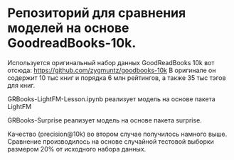 # Репозиторий для сравнения моделей на основе GoodreadBooks-10k. 

Используется оригинальный набор данных GoodReadBooks 10k вот отсюда:  https://github.com/zygmuntz/goodbooks-10k   В оригинале он содержит 10 тыс книг и порядка 6 млн рейтингов, а также 35 тыс тэгов для книг. 

GRBooks-LightFM-Lesson.ipynb реализует модель на основе пакета LightFM

GRBooks-Surprise реализует модель на основе пакета surprise.  

Качество (precision@10k) во втором случае получилось намного выше. Сравнение производилось на основе случайной тестовой выборки размером 20% от исходного набора данных. 

